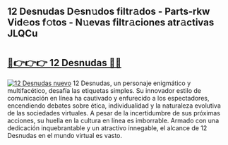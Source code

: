 ## 12 Desnudas D𝚎sn𝚞dos filtr𝚊dos - Parts-rkw Vid𝚎os f𝚘tos - N𝚞evas filtr𝚊ciones atr𝚊ctivas JLQCu

# <h2><a href="http://mb1cf8.tromn.icu/?c=12+Desnudas">🔗👉👉👉 12 Desnudas 🔗🔗</a></h2>

[![12 Desnudas nuevo](https://i.imgur.com/pEAQMta.gif)](http://mb1cf8.tromn.icu/?c=12+Desnudas)
12 Desnudas, un personaje enigmático y multifacético, desafía las etiquetas simples. Su innovador estilo de comunicación en línea ha cautivado y enfurecido a los espectadores, encendiendo debates sobre ética, individualidad y la naturaleza evolutiva de las sociedades virtuales. A pesar de la incertidumbre de sus próximas acciones, su huella en la cultura en línea es imborrable. Armado con una dedicación inquebrantable y un atractivo innegable, el alcance de 12 Desnudas en el mundo virtual es vasto.

